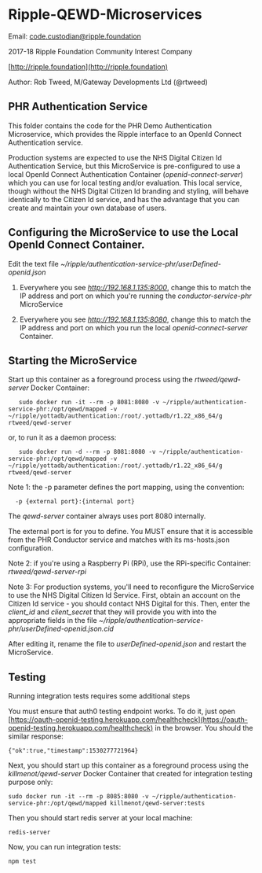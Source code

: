 # Ripple-QEWD-Microservices

Email: <code.custodian@ripple.foundation>

2017-18 Ripple Foundation Community Interest Company 

[http://ripple.foundation](http://ripple.foundation)

Author: Rob Tweed, M/Gateway Developments Ltd (@rtweed)

## PHR Authentication Service

This folder contains the code for the PHR Demo Authentication Microservice, which provides the Ripple interface to an OpenId Connect Authentication service.  

Production systems are expected to use the NHS Digital Citizen Id Authentication Service, but this MicroService is pre-configured to use a local OpenId Connect Authentication Container (*openid-connect-server*) which you can use for local testing and/or evaluation.  This local service, though without the NHS Digital Citizen Id branding and styling, will behave identically to the Citizen Id service, and has the advantage that you can create and maintain your own database of users.


## Configuring the MicroService to use the Local OpenId Connect Container.

Edit the text file
 *~/ripple/authentication-service-phr/userDefined-openid.json*

1) Everywhere you see *http://192.168.1.135:8000*, change this to match the IP address and port on which you're running the *conductor-service-phr* MicroService

2) Everywhere you see *http://192.168.1.135:8080*, change this to match the IP address and port on which you run the local *openid-connect-server* Container.


## Starting the MicroService

Start up this container as a foreground process using the *rtweed/qewd-server* Docker Container:

       sudo docker run -it --rm -p 8081:8080 -v ~/ripple/authentication-service-phr:/opt/qewd/mapped -v ~/ripple/yottadb/authentication:/root/.yottadb/r1.22_x86_64/g rtweed/qewd-server	


or, to run it as a daemon process:

       sudo docker run -d --rm -p 8081:8080 -v ~/ripple/authentication-service-phr:/opt/qewd/mapped -v ~/ripple/yottadb/authentication:/root/.yottadb/r1.22_x86_64/g rtweed/qewd-server	


Note 1: the -p parameter defines the port mapping, using the convention:

      -p {external port}:{internal port}

The *qewd-server* container always uses port 8080 internally.  

The external port is for you to define.  You MUST ensure that it is accessible from the PHR Conductor service
and matches with its ms-hosts.json configuration. 


Note 2: if you're using a Raspberry Pi (RPi), use the RPi-specific Container: *rtweed/qewd-server-rpi*

Note 3: For production systems, you'll need to reconfigure the MicroService to use the NHS Digital Citizen Id Service.  First, obtain an account on the Citizen Id service - you should contact NHS Digital for this.  Then, enter the *client_id* and *client_secret* that they will provide you with into the appropriate fields in the file 
*~/ripple/authentication-service-phr/userDefined-openid.json.cid*

After editing it, rename the file to *userDefined-openid.json* and restart the MicroService.


## Testing

Running integration tests requires some additional steps

You must ensure that auth0 testing endpoint works. To do it, just open [https://oauth-openid-testing.herokuapp.com/healthcheck](https://oauth-openid-testing.herokuapp.com/healthcheck) in the browser. You should the similar response:

    {"ok":true,"timestamp":1530277721964}

Next, you should start up this container as a foreground process using the *killmenot/qewd-server* Docker Container that created for integration testing purpose only:

    sudo docker run -it --rm -p 8085:8080 -v ~/ripple/authentication-service-phr:/opt/qewd/mapped killmenot/qewd-server:tests

Then you should start redis server at your local machine:

    redis-server

Now, you can run integration tests:

    npm test

